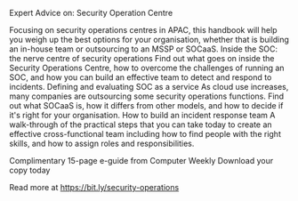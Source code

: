 Expert Advice on: Security Operation Centre

Focusing on security operations centres in APAC, this handbook will help you weigh up the best options for your organisation, whether that is building an in-house team or outsourcing to an MSSP or SOCaaS.
Inside the SOC: the nerve centre of security operations
Find out what goes on inside the Security Operations Centre, how to overcome the challenges of running an SOC, and how you can build an effective team to detect and respond to incidents.
Defining and evaluating SOC as a service
As cloud use increases, many companies are outsourcing some security operations functions. Find out what SOCaaS is, how it differs from other models, and how to decide if it's right for your organisation.
How to build an incident response team
A walk-through of the practical steps that you can take today to create an effective cross-functional team including how to find people with the right skills, and how to assign roles and responsibilities.

Complimentary 15-page e-guide
from Computer Weekly
Download your copy today

Read more at https://bit.ly/security-operations

